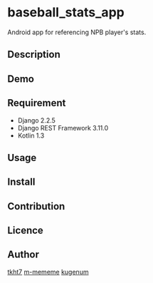 # baseball_stats_app
Android app for referencing NPB player's stats.

## Description

## Demo

## Requirement

* Django 2.2.5
* Django REST Framework 3.11.0
* Kotlin 1.3

## Usage

## Install

## Contribution

## Licence



## Author

[tkht7](https://github.com/tkht7)
[m-mememe](https://github.com/m-mememe)
[kugenum](https://github.com/kugenum)
